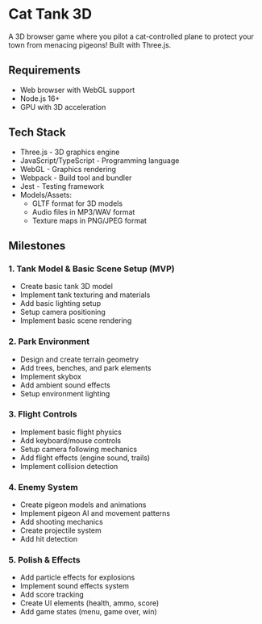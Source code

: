 # Cat Tank 3D

A 3D browser game where you pilot a cat-controlled plane to protect your town from menacing pigeons! Built with Three.js.

## Requirements

- Web browser with WebGL support
- Node.js 16+
- GPU with 3D acceleration

## Tech Stack

- Three.js - 3D graphics engine
- JavaScript/TypeScript - Programming language
- WebGL - Graphics rendering
- Webpack - Build tool and bundler
- Jest - Testing framework
- Models/Assets:
  - GLTF format for 3D models
  - Audio files in MP3/WAV format
  - Texture maps in PNG/JPEG format

## Milestones

### 1. Tank Model & Basic Scene Setup (MVP)

- Create basic tank 3D model
- Implement tank texturing and materials
- Add basic lighting setup
- Setup camera positioning
- Implement basic scene rendering

### 2. Park Environment

- Design and create terrain geometry
- Add trees, benches, and park elements
- Implement skybox
- Add ambient sound effects
- Setup environment lighting

### 3. Flight Controls

- Implement basic flight physics
- Add keyboard/mouse controls
- Setup camera following mechanics
- Add flight effects (engine sound, trails)
- Implement collision detection

### 4. Enemy System

- Create pigeon models and animations
- Implement pigeon AI and movement patterns
- Add shooting mechanics
- Create projectile system
- Add hit detection

### 5. Polish & Effects

- Add particle effects for explosions
- Implement sound effects system
- Add score tracking
- Create UI elements (health, ammo, score)
- Add game states (menu, game over, win)
